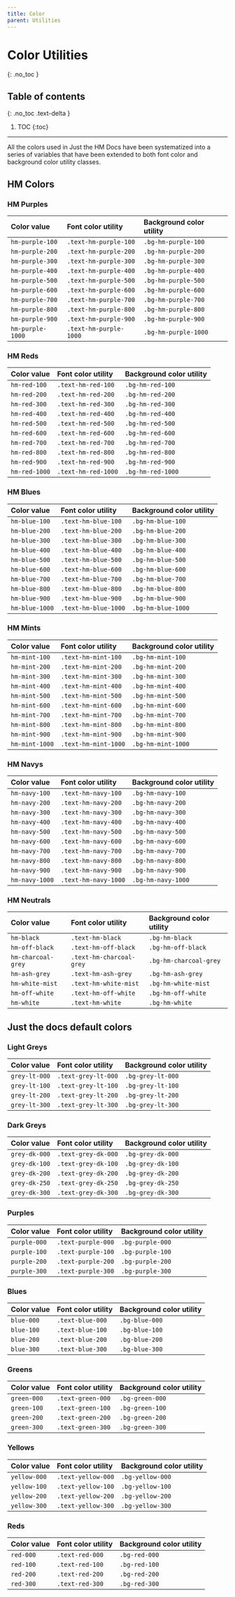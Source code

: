 ```yaml
---
title: Color
parent: Utilities
---
```


# Color Utilities
{: .no_toc }

## Table of contents
{: .no_toc .text-delta }

1. TOC
{:toc}

---

All the colors used in Just the HM Docs have been systematized into a series of variables that have been extended to both font color and background color utility classes.

## HM Colors

### HM Purples

| Color value    | Font color utility   | Background color utility |
|:---------------|:---------------------|:-------------------------|
| <span class="d-inline-block p-2 mr-1 v-align-middle bg-hm-purple-100"></span> `hm-purple-100` | `.text-hm-purple-100` | `.bg-hm-purple-100` |
| <span class="d-inline-block p-2 mr-1 v-align-middle bg-hm-purple-200"></span> `hm-purple-200` | `.text-hm-purple-200` | `.bg-hm-purple-200` |
| <span class="d-inline-block p-2 mr-1 v-align-middle bg-hm-purple-300"></span> `hm-purple-300` | `.text-hm-purple-300` | `.bg-hm-purple-300` |
| <span class="d-inline-block p-2 mr-1 v-align-middle bg-hm-purple-400"></span> `hm-purple-400` | `.text-hm-purple-400` | `.bg-hm-purple-400` |
| <span class="d-inline-block p-2 mr-1 v-align-middle bg-hm-purple-500"></span> `hm-purple-500` | `.text-hm-purple-500` | `.bg-hm-purple-500` |
| <span class="d-inline-block p-2 mr-1 v-align-middle bg-hm-purple-600"></span> `hm-purple-600` | `.text-hm-purple-600` | `.bg-hm-purple-600` |
| <span class="d-inline-block p-2 mr-1 v-align-middle bg-hm-purple-700"></span> `hm-purple-700` | `.text-hm-purple-700` | `.bg-hm-purple-700` |
| <span class="d-inline-block p-2 mr-1 v-align-middle bg-hm-purple-800"></span> `hm-purple-800` | `.text-hm-purple-800` | `.bg-hm-purple-800` |
| <span class="d-inline-block p-2 mr-1 v-align-middle bg-hm-purple-900"></span> `hm-purple-900` | `.text-hm-purple-900` | `.bg-hm-purple-900` |
| <span class="d-inline-block p-2 mr-1 v-align-middle bg-hm-purple-1000"></span> `hm-purple-1000` | `.text-hm-purple-1000` | `.bg-hm-purple-1000` |

### HM Reds

| Color value    | Font color utility   | Background color utility |
|:---------------|:---------------------|:-------------------------|
| <span class="d-inline-block p-2 mr-1 v-align-middle bg-hm-red-100"></span> `hm-red-100` | `.text-hm-red-100` | `.bg-hm-red-100` |
| <span class="d-inline-block p-2 mr-1 v-align-middle bg-hm-red-200"></span> `hm-red-200` | `.text-hm-red-200` | `.bg-hm-red-200` |
| <span class="d-inline-block p-2 mr-1 v-align-middle bg-hm-red-300"></span> `hm-red-300` | `.text-hm-red-300` | `.bg-hm-red-300` |
| <span class="d-inline-block p-2 mr-1 v-align-middle bg-hm-red-400"></span> `hm-red-400` | `.text-hm-red-400` | `.bg-hm-red-400` |
| <span class="d-inline-block p-2 mr-1 v-align-middle bg-hm-red-500"></span> `hm-red-500` | `.text-hm-red-500` | `.bg-hm-red-500` |
| <span class="d-inline-block p-2 mr-1 v-align-middle bg-hm-red-600"></span> `hm-red-600` | `.text-hm-red-600` | `.bg-hm-red-600` |
| <span class="d-inline-block p-2 mr-1 v-align-middle bg-hm-red-700"></span> `hm-red-700` | `.text-hm-red-700` | `.bg-hm-red-700` |
| <span class="d-inline-block p-2 mr-1 v-align-middle bg-hm-red-800"></span> `hm-red-800` | `.text-hm-red-800` | `.bg-hm-red-800` |
| <span class="d-inline-block p-2 mr-1 v-align-middle bg-hm-red-900"></span> `hm-red-900` | `.text-hm-red-900` | `.bg-hm-red-900` |
| <span class="d-inline-block p-2 mr-1 v-align-middle bg-hm-red-1000"></span> `hm-red-1000` | `.text-hm-red-1000` | `.bg-hm-red-1000` |

### HM Blues

| Color value    | Font color utility   | Background color utility |
|:---------------|:---------------------|:-------------------------|
| <span class="d-inline-block p-2 mr-1 v-align-middle bg-hm-blue-100"></span> `hm-blue-100` | `.text-hm-blue-100` | `.bg-hm-blue-100` |
| <span class="d-inline-block p-2 mr-1 v-align-middle bg-hm-blue-200"></span> `hm-blue-200` | `.text-hm-blue-200` | `.bg-hm-blue-200` |
| <span class="d-inline-block p-2 mr-1 v-align-middle bg-hm-blue-300"></span> `hm-blue-300` | `.text-hm-blue-300` | `.bg-hm-blue-300` |
| <span class="d-inline-block p-2 mr-1 v-align-middle bg-hm-blue-400"></span> `hm-blue-400` | `.text-hm-blue-400` | `.bg-hm-blue-400` |
| <span class="d-inline-block p-2 mr-1 v-align-middle bg-hm-blue-500"></span> `hm-blue-500` | `.text-hm-blue-500` | `.bg-hm-blue-500` |
| <span class="d-inline-block p-2 mr-1 v-align-middle bg-hm-blue-600"></span> `hm-blue-600` | `.text-hm-blue-600` | `.bg-hm-blue-600` |
| <span class="d-inline-block p-2 mr-1 v-align-middle bg-hm-blue-700"></span> `hm-blue-700` | `.text-hm-blue-700` | `.bg-hm-blue-700` |
| <span class="d-inline-block p-2 mr-1 v-align-middle bg-hm-blue-800"></span> `hm-blue-800` | `.text-hm-blue-800` | `.bg-hm-blue-800` |
| <span class="d-inline-block p-2 mr-1 v-align-middle bg-hm-blue-900"></span> `hm-blue-900` | `.text-hm-blue-900` | `.bg-hm-blue-900` |
| <span class="d-inline-block p-2 mr-1 v-align-middle bg-hm-blue-1000"></span> `hm-blue-1000` | `.text-hm-blue-1000` | `.bg-hm-blue-1000` |

### HM Mints

| Color value    | Font color utility   | Background color utility |
|:---------------|:---------------------|:-------------------------|
| <span class="d-inline-block p-2 mr-1 v-align-middle bg-hm-mint-100"></span> `hm-mint-100` | `.text-hm-mint-100` | `.bg-hm-mint-100` |
| <span class="d-inline-block p-2 mr-1 v-align-middle bg-hm-mint-200"></span> `hm-mint-200` | `.text-hm-mint-200` | `.bg-hm-mint-200` |
| <span class="d-inline-block p-2 mr-1 v-align-middle bg-hm-mint-300"></span> `hm-mint-300` | `.text-hm-mint-300` | `.bg-hm-mint-300` |
| <span class="d-inline-block p-2 mr-1 v-align-middle bg-hm-mint-400"></span> `hm-mint-400` | `.text-hm-mint-400` | `.bg-hm-mint-400` |
| <span class="d-inline-block p-2 mr-1 v-align-middle bg-hm-mint-500"></span> `hm-mint-500` | `.text-hm-mint-500` | `.bg-hm-mint-500` |
| <span class="d-inline-block p-2 mr-1 v-align-middle bg-hm-mint-600"></span> `hm-mint-600` | `.text-hm-mint-600` | `.bg-hm-mint-600` |
| <span class="d-inline-block p-2 mr-1 v-align-middle bg-hm-mint-700"></span> `hm-mint-700` | `.text-hm-mint-700` | `.bg-hm-mint-700` |
| <span class="d-inline-block p-2 mr-1 v-align-middle bg-hm-mint-800"></span> `hm-mint-800` | `.text-hm-mint-800` | `.bg-hm-mint-800` |
| <span class="d-inline-block p-2 mr-1 v-align-middle bg-hm-mint-900"></span> `hm-mint-900` | `.text-hm-mint-900` | `.bg-hm-mint-900` |
| <span class="d-inline-block p-2 mr-1 v-align-middle bg-hm-mint-1000"></span> `hm-mint-1000` | `.text-hm-mint-1000` | `.bg-hm-mint-1000` |

### HM Navys

| Color value    | Font color utility   | Background color utility |
|:---------------|:---------------------|:-------------------------|
| <span class="d-inline-block p-2 mr-1 v-align-middle bg-hm-navy-100"></span> `hm-navy-100` | `.text-hm-navy-100` | `.bg-hm-navy-100` |
| <span class="d-inline-block p-2 mr-1 v-align-middle bg-hm-navy-200"></span> `hm-navy-200` | `.text-hm-navy-200` | `.bg-hm-navy-200` |
| <span class="d-inline-block p-2 mr-1 v-align-middle bg-hm-navy-300"></span> `hm-navy-300` | `.text-hm-navy-300` | `.bg-hm-navy-300` |
| <span class="d-inline-block p-2 mr-1 v-align-middle bg-hm-navy-400"></span> `hm-navy-400` | `.text-hm-navy-400` | `.bg-hm-navy-400` |
| <span class="d-inline-block p-2 mr-1 v-align-middle bg-hm-navy-500"></span> `hm-navy-500` | `.text-hm-navy-500` | `.bg-hm-navy-500` |
| <span class="d-inline-block p-2 mr-1 v-align-middle bg-hm-navy-600"></span> `hm-navy-600` | `.text-hm-navy-600` | `.bg-hm-navy-600` |
| <span class="d-inline-block p-2 mr-1 v-align-middle bg-hm-navy-700"></span> `hm-navy-700` | `.text-hm-navy-700` | `.bg-hm-navy-700` |
| <span class="d-inline-block p-2 mr-1 v-align-middle bg-hm-navy-800"></span> `hm-navy-800` | `.text-hm-navy-800` | `.bg-hm-navy-800` |
| <span class="d-inline-block p-2 mr-1 v-align-middle bg-hm-navy-900"></span> `hm-navy-900` | `.text-hm-navy-900` | `.bg-hm-navy-900` |
| <span class="d-inline-block p-2 mr-1 v-align-middle bg-hm-navy-1000"></span> `hm-navy-1000` | `.text-hm-navy-1000` | `.bg-hm-navy-1000` |

### HM Neutrals

| Color value    | Font color utility   | Background color utility |
|:---------------|:---------------------|:-------------------------|
| <span class="d-inline-block p-2 mr-1 v-align-middle bg-hm-black"></span> `hm-black` | `.text-hm-black` | `.bg-hm-black` |
| <span class="d-inline-block p-2 mr-1 v-align-middle bg-hm-off-black"></span> `hm-off-black` | `.text-hm-off-black` | `.bg-hm-off-black` |
| <span class="d-inline-block p-2 mr-1 v-align-middle bg-hm-charcoal-grey"></span> `hm-charcoal-grey` | `.text-hm-charcoal-grey` | `.bg-hm-charcoal-grey` |
| <span class="d-inline-block p-2 mr-1 v-align-middle bg-hm-ash-grey"></span> `hm-ash-grey` | `.text-hm-ash-grey` | `.bg-hm-ash-grey` |
| <span class="d-inline-block p-2 mr-1 v-align-middle bg-hm-white-mist"></span> `hm-white-mist` | `.text-hm-white-mist` | `.bg-hm-white-mist` |
| <span class="d-inline-block p-2 mr-1 v-align-middle bg-hm-off-white"></span> `hm-off-white` | `.text-hm-off-white` | `.bg-hm-off-white` |
| <span class="d-inline-block p-2 mr-1 v-align-middle bg-hm-white"></span> `hm-white` | `.text-hm-white` | `.bg-hm-white` |

## Just the docs default colors

### Light Greys

| Color value    | Font color utility   | Background color utility |
|:---------------|:---------------------|:-------------------------|
| <span class="d-inline-block p-2 mr-1 v-align-middle bg-grey-lt-000"></span> `grey-lt-000` | `.text-grey-lt-000` | `.bg-grey-lt-000` |
| <span class="d-inline-block p-2 mr-1 v-align-middle bg-grey-lt-100"></span> `grey-lt-100` | `.text-grey-lt-100` | `.bg-grey-lt-100` |
| <span class="d-inline-block p-2 mr-1 v-align-middle bg-grey-lt-200"></span> `grey-lt-200` | `.text-grey-lt-200` | `.bg-grey-lt-200` |
| <span class="d-inline-block p-2 mr-1 v-align-middle bg-grey-lt-300"></span> `grey-lt-300` | `.text-grey-lt-300` | `.bg-grey-lt-300` |

### Dark Greys

| Color value    | Font color utility   | Background color utility |
|:---------------|:---------------------|:-------------------------|
| <span class="d-inline-block p-2 mr-1 v-align-middle bg-grey-dk-000"></span> `grey-dk-000` | `.text-grey-dk-000` | `.bg-grey-dk-000` |
| <span class="d-inline-block p-2 mr-1 v-align-middle bg-grey-dk-100"></span> `grey-dk-100` | `.text-grey-dk-100` | `.bg-grey-dk-100` |
| <span class="d-inline-block p-2 mr-1 v-align-middle bg-grey-dk-200"></span> `grey-dk-200` | `.text-grey-dk-200` | `.bg-grey-dk-200` |
| <span class="d-inline-block p-2 mr-1 v-align-middle bg-grey-dk-250"></span> `grey-dk-250` | `.text-grey-dk-250` | `.bg-grey-dk-250` |
| <span class="d-inline-block p-2 mr-1 v-align-middle bg-grey-dk-300"></span> `grey-dk-300` | `.text-grey-dk-300` | `.bg-grey-dk-300` |

### Purples

| Color value    | Font color utility   | Background color utility |
|:---------------|:---------------------|:-------------------------|
| <span class="d-inline-block p-2 mr-1 v-align-middle bg-purple-000"></span> `purple-000` | `.text-purple-000` | `.bg-purple-000` |
| <span class="d-inline-block p-2 mr-1 v-align-middle bg-purple-100"></span> `purple-100` | `.text-purple-100` | `.bg-purple-100` |
| <span class="d-inline-block p-2 mr-1 v-align-middle bg-purple-200"></span> `purple-200` | `.text-purple-200` | `.bg-purple-200` |
| <span class="d-inline-block p-2 mr-1 v-align-middle bg-purple-300"></span> `purple-300` | `.text-purple-300` | `.bg-purple-300` |

### Blues

| Color value    | Font color utility   | Background color utility |
|:---------------|:---------------------|:-------------------------|
| <span class="d-inline-block p-2 mr-1 v-align-middle bg-blue-000"></span> `blue-000` | `.text-blue-000` | `.bg-blue-000` |
| <span class="d-inline-block p-2 mr-1 v-align-middle bg-blue-100"></span> `blue-100` | `.text-blue-100` | `.bg-blue-100` |
| <span class="d-inline-block p-2 mr-1 v-align-middle bg-blue-200"></span> `blue-200` | `.text-blue-200` | `.bg-blue-200` |
| <span class="d-inline-block p-2 mr-1 v-align-middle bg-blue-300"></span> `blue-300` | `.text-blue-300` | `.bg-blue-300` |

### Greens

| Color value    | Font color utility   | Background color utility |
|:---------------|:---------------------|:-------------------------|
| <span class="d-inline-block p-2 mr-1 v-align-middle bg-green-000"></span> `green-000` | `.text-green-000` | `.bg-green-000` |
| <span class="d-inline-block p-2 mr-1 v-align-middle bg-green-100"></span> `green-100` | `.text-green-100` | `.bg-green-100` |
| <span class="d-inline-block p-2 mr-1 v-align-middle bg-green-200"></span> `green-200` | `.text-green-200` | `.bg-green-200` |
| <span class="d-inline-block p-2 mr-1 v-align-middle bg-green-300"></span> `green-300` | `.text-green-300` | `.bg-green-300` |

### Yellows

| Color value    | Font color utility   | Background color utility |
|:---------------|:---------------------|:-------------------------|
| <span class="d-inline-block p-2 mr-1 v-align-middle bg-yellow-000"></span> `yellow-000` | `.text-yellow-000` | `.bg-yellow-000` |
| <span class="d-inline-block p-2 mr-1 v-align-middle bg-yellow-100"></span> `yellow-100` | `.text-yellow-100` | `.bg-yellow-100` |
| <span class="d-inline-block p-2 mr-1 v-align-middle bg-yellow-200"></span> `yellow-200` | `.text-yellow-200` | `.bg-yellow-200` |
| <span class="d-inline-block p-2 mr-1 v-align-middle bg-yellow-300"></span> `yellow-300` | `.text-yellow-300` | `.bg-yellow-300` |

### Reds

| Color value    | Font color utility   | Background color utility |
|:---------------|:---------------------|:-------------------------|
| <span class="d-inline-block p-2 mr-1 v-align-middle bg-red-000"></span> `red-000` | `.text-red-000` | `.bg-red-000` |
| <span class="d-inline-block p-2 mr-1 v-align-middle bg-red-100"></span> `red-100` | `.text-red-100` | `.bg-red-100` |
| <span class="d-inline-block p-2 mr-1 v-align-middle bg-red-200"></span> `red-200` | `.text-red-200` | `.bg-red-200` |
| <span class="d-inline-block p-2 mr-1 v-align-middle bg-red-300"></span> `red-300` | `.text-red-300` | `.bg-red-300` |
